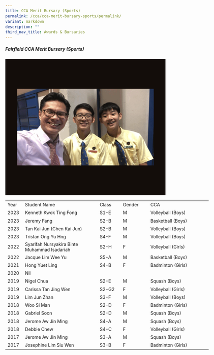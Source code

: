 ```yaml
---
title: CCA Merit Bursary (Sports)
permalink: /cca/cca-merit-bursary-sports/permalink/
variant: markdown
description: ""
third_nav_title: Awards & Bursaries
---
```

##### **Fairfield CCA Merit Bursary (Sports)**<br>

![](/images/CCA/Sports/CCA_Merit_Bursary_GIF.gif)

<table style="border-collapse:
 collapse;width:480pt" width="623" cellspacing="0" cellpadding="0" border="0"><colgroup><col style="mso-width-source:userset;mso-width-alt:1609;width:33pt" width="44"> <col style="mso-width-source:userset;mso-width-alt:11190;width:230pt" width="306"> <col style="mso-width-source:userset;mso-width-alt:2560;width:65pt" width="70"> <col style="mso-width-source:userset;mso-width-alt:3145;width:65pt" width="86"> <col style="mso-width-source:userset;mso-width-alt:4278;width:190pt" width="117"></colgroup><tbody><tr style="height:15.0pt" height="20"><td style="height:15.0pt;width:33pt" width="44" class="xl67" height="20">Year</td><td style="border-left:none;width:230pt" width="306" class="xl67">Student Name</td><td style="border-left:none;width:53pt" width="70" class="xl67">Class</td><td style="border-left:none;width:65pt" width="86" class="xl67">Gender</td><td style="border-left:none;width:88pt" width="117" class="xl67">CCA</td></tr><tr style="height:15.0pt" height="20"><td style="height:15.0pt;border-top:none" class="xl66" height="20">2023</td><td style="border-top:none;border-left:none" class="xl68">Kenneth Kwok Ting Fong</td><td style="border-top:none;border-left:none" class="xl68">S1-E</td><td style="border-top:none;border-left:none;width:65pt" width="86" class="xl69">M</td><td style="border-top:none;border-left:none" class="xl71">Volleyball (Boys)</td></tr><tr style="height:15.0pt" height="20"><td style="height:15.0pt;border-top:none" class="xl66" height="20">2023</td><td style="border-top:none;border-left:none" class="xl68">Jeremy Fang</td><td style="border-top:none;border-left:none" class="xl68">S2-B</td><td style="border-top:none;border-left:none" class="xl68">M</td><td style="border-top:none;border-left:none" class="xl71">Basketball (Boys)</td></tr><tr style="height:15.0pt" height="20"><td style="height:15.0pt;border-top:none" class="xl66" height="20">2023</td><td style="border-top:none;border-left:none" class="xl68">Tan Kai Jun (Chen Kai Jun)</td><td style="border-top:none;border-left:none" class="xl68">S2-B</td><td style="border-top:none;border-left:none" class="xl68">M</td><td style="border-top:none;border-left:none" class="xl71">Volleyball (Boys)</td></tr><tr style="height:15.0pt" height="20"><td style="height:15.0pt;border-top:none" class="xl66" height="20">2023</td><td style="border-top:none;border-left:none" class="xl68">Tristan Ong Yu Hng</td><td style="border-top:none;border-left:none" class="xl66">S4-F</td><td style="border-top:none;border-left:none" class="xl66">M</td><td style="border-top:none;border-left:none" class="xl71">Volleyball (Boys)</td></tr><tr style="height:15.0pt" height="20"><td style="height:15.0pt;border-top:none" class="xl66" height="20">2022</td><td style="border-top:none;border-left:none" class="xl68">Syarifah Nursyakira Binte Muhammad Isadariah</td><td style="border-top:none;border-left:none" class="xl66">S2-H</td><td style="border-top:none;border-left:none" class="xl66">F</td><td style="border-top:none;border-left:none" class="xl71">Volleyball (Girls)</td></tr><tr style="height:15.0pt" height="20"><td style="height:15.0pt;border-top:none" class="xl66" height="20">2022</td><td style="border-top:none;border-left:none" class="xl68">Jacque Lim Wee Yu</td><td style="border-top:none;border-left:none" class="xl66">S5-A</td><td style="border-top:none;border-left:none" class="xl66">M</td><td style="border-top:none;border-left:none" class="xl71">Basketball (Boys)</td></tr><tr style="height:15.0pt" height="20"><td style="height:15.0pt;border-top:none" class="xl66" height="20">2021</td><td style="border-top:none;border-left:none" class="xl68">Hong Yuet Ling</td><td style="border-top:none;border-left:none" class="xl66">S4-B</td><td style="border-top:none;border-left:none" class="xl66">F</td><td style="border-top:none;border-left:none" class="xl71">Badminton (Girls)</td></tr><tr style="height:15.0pt" height="20"><td style="height:15.0pt;border-top:none" class="xl66" height="20">2020</td><td style="border-top:none;border-left:none" class="xl68">Nil</td><td style="border-top:none;border-left:none" class="xl66">&nbsp;</td><td style="border-top:none;border-left:none" class="xl66">&nbsp;</td><td style="border-top:none;border-left:none" class="xl71">&nbsp;</td></tr><tr style="height:15.0pt" height="20"><td style="height:15.0pt;border-top:none" class="xl66" height="20">2019</td><td style="border-top:none;border-left:none" class="xl68">Nigel Chua</td><td style="border-top:none;border-left:none" class="xl66">S2-E</td><td style="border-top:none;border-left:none" class="xl66">M</td><td style="border-top:none;border-left:none" class="xl71">Squash (Boys)</td></tr><tr style="height:15.0pt" height="20"><td style="height:15.0pt;border-top:none" class="xl66" height="20">2019</td><td style="border-top:none;border-left:none" class="xl68">Carissa Tan Jing Wen</td><td style="border-top:none;border-left:none" class="xl66">S2-G2</td><td style="border-top:none;border-left:none" class="xl66">F</td><td style="border-top:none;border-left:none" class="xl71">Volleyball (Girls)</td></tr><tr style="height:15.0pt" height="20"><td style="height:15.0pt;border-top:none" class="xl66" height="20">2019</td><td style="border-top:none;border-left:none" class="xl68">Lim Jun Zhan</td><td style="border-top:none;border-left:none" class="xl66">S3-F</td><td style="border-top:none;border-left:none" class="xl66">M</td><td style="border-top:none;border-left:none" class="xl71">Volleyball (Boys)</td></tr><tr style="height:15.0pt" height="20"><td style="height:15.0pt;border-top:none" class="xl66" height="20">2018</td><td style="border-top:none;border-left:none" class="xl68">Woo Si Man</td><td style="border-top:none;border-left:none" class="xl66">S2-D</td><td style="border-top:none;border-left:none" class="xl66">F</td><td style="border-top:none;border-left:none" class="xl71">Badminton (Girls)</td></tr><tr style="height:15.0pt" height="20"><td style="height:15.0pt;border-top:none" class="xl66" height="20">2018</td><td style="border-top:none;border-left:none" class="xl68">Gabriel Soon</td><td style="border-top:none;border-left:none" class="xl66">S2-D</td><td style="border-top:none;border-left:none" class="xl66">M</td><td style="border-top:none;border-left:none" class="xl71">Squash (Boys)</td></tr><tr style="height:15.0pt" height="20"><td style="height:15.0pt;border-top:none" class="xl66" height="20">2018</td><td style="border-top:none;border-left:none" class="xl68">Jerome Aw Jin Ming</td><td style="border-top:none;border-left:none" class="xl66">S4-A</td><td style="border-top:none;border-left:none" class="xl66">M</td><td style="border-top:none;border-left:none" class="xl71">Squash (Boys)</td></tr><tr style="height:15.0pt" height="20"><td style="height:15.0pt;border-top:none" class="xl66" height="20">2018</td><td style="border-top:none;border-left:none" class="xl68">Debbie Chew</td><td style="border-top:none;border-left:none" class="xl66">S4-C</td><td style="border-top:none;border-left:none" class="xl66">F</td><td style="border-top:none;border-left:none" class="xl71">Volleyball (Girls)</td></tr><tr style="height:15.0pt" height="20"><td style="height:15.0pt;border-top:none" class="xl66" height="20">2017</td><td style="border-top:none;border-left:none" class="xl68">Jerome Aw Jin Ming</td><td style="border-top:none;border-left:none" class="xl66">S3-A</td><td style="border-top:none;border-left:none" class="xl66">M</td><td style="border-top:none;border-left:none" class="xl71">Squash (Boys)</td></tr><tr style="height:15.0pt" height="20"><td style="height:15.0pt;border-top:none" class="xl66" height="20">2017</td><td style="border-top:none;border-left:none" class="xl68">Josephine Lim Siu Wen</td><td style="border-top:none;border-left:none" class="xl66">S3-B</td><td style="border-top:none;border-left:none" class="xl66">F</td><td style="border-top:none;border-left:none" class="xl71">Badminton (Girls)</td></tr></tbody></table>